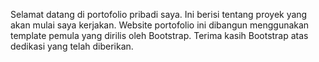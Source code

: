 Selamat datang di portofolio pribadi saya. Ini berisi tentang proyek yang akan mulai saya kerjakan. Website portofolio ini dibangun menggunakan template pemula yang dirilis oleh Bootstrap. Terima kasih Bootstrap atas dedikasi yang telah diberikan.
